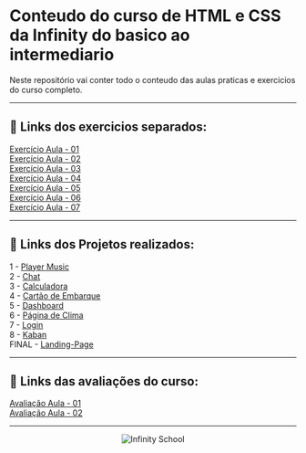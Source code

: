 # Conteudo do curso de HTML e CSS da Infinity do basico ao intermediario

Neste repositório vai conter todo o conteudo das aulas praticas e exercicios do curso completo.

---

## 🎯 Links dos exercicios separados:

[Exercício Aula - 01](https://github.com/marcosfillipe/infinity-html-css-basico-exercicio01) <br>
[Exercício Aula - 02](https://github.com/marcosfillipe/infinity-html-css-basico-exercicio02) <br>
[Exercício Aula - 03](https://github.com/marcosfillipe/infinity-html-css-basico-exercicio03) <br>
[Exercício Aula - 04](https://github.com/marcosfillipe/infinity-html-css-basico-exercicio04) <br>
[Exercício Aula - 05](https://github.com/marcosfillipe/infinity-html-css-basico-exercicio05) <br>
[Exercício Aula - 06](https://github.com/marcosfillipe/infinity-html-css-basico-exercicio06) <br>
[Exercício Aula - 07](https://github.com/marcosfillipe/infinity-html-css-basico-exercicio07) <br>

---

## 🎯 Links dos Projetos realizados:

1 - [Player Music](https://github.com/marcosfillipe/infinity-html-css-basico-projeto01-player-music) <br>
2 - [Chat](https://github.com/marcosfillipe/infinity-html-css-basico-projeto02-chat) <br>
3 - [Calculadora](https://github.com/marcosfillipe/infinity-html-css-basico-projeto03-calculadora) <br>
4 - [Cartão de Embarque](https://github.com/marcosfillipe/infinity-html-css-basico-projeto04-cartao-embarque) <br>
5 - [Dashboard](https://github.com/marcosfillipe/infinity-html-css-basico-projeto05-dashboard) <br>
6 - [Página de Clima](https://github.com/marcosfillipe/infinity-html-css-basico-projeto06-pagina-clima) <br>
7 - [Login](https://github.com/marcosfillipe/infinity-html-css-basico-projeto07-login) <br>
8 - [Kaban](https://github.com/marcosfillipe/infinity-html-css-basico-projeto08-kanban) <br>
FINAL - [Landing-Page](https://github.com/marcosfillipe/infinity-html-css-basico-prova-final-projeto) <br>

---

## 🎯 Links das avaliações do curso:

[Avaliação Aula - 01](https://github.com/marcosfillipe/infinity-html-css-basico-prova01) <br>
[Avaliação Aula - 02](https://github.com/marcosfillipe/infinity-html-css-basico-prova02) <br>

---

<center>
  <img src="https://media.licdn.com/dms/image/v2/D4D0BAQFNR93j4fKXJA/company-logo_200_200/company-logo_200_200/0/1696797819036/infinityschool_logo?e=2147483647&v=beta&t=X855ID8EbNdKw7eqwLFiIYDU4u0ebPDieJK_MX41fxU" alt="Infinity School">
</center>

<!-- ![](https://media.licdn.com/dms/image/v2/D4D0BAQFNR93j4fKXJA/company-logo_200_200/company-logo_200_200/0/1696797819036/infinityschool_logo?e=2147483647&v=beta&t=X855ID8EbNdKw7eqwLFiIYDU4u0ebPDieJK_MX41fxU) -->
